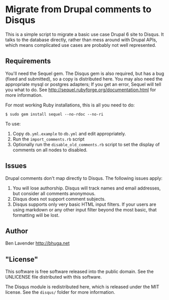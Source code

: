# Migrate from Drupal comments to Disqus

This is a simple script to migrate a basic use case Drupal 6 site to Disqus.
It talks to the database directly, rather than mess around with Drupal APIs,
which means complicated use cases are probably not well represented.

## Requirements

You'll need the Sequel gem.  The Disqus gem is also required, but has a bug
(fixed and submitted), so a copy is distributed here.  You may also need the
appropriate mysql or postgres adapters; If you get an error, Sequel will tell
you what to do.  See <http://sequel.rubyforge.org/documentation.html> for more
information.

For most working Ruby installations, this is all you need to do:

    $ sudo gem install sequel --no-rdoc --no-ri

To use:
1. Copy `db.yml.example` to `db.yml` and edit appropriately.
1. Run the `import_comments.rb` script
1. Optionally run the `disable_old_comments.rb` script to set the display of
comments on all nodes to disabled.

## Issues

Drupal comments don't map directly to Disqus.  The following issues apply:

1. You will lose authorship.  Disqus will track names and email addresses, but
consider all comments anonymous.
1. Disqus does not support comment subjects.
1. Disqus supports only very basic HTML input filters.  If your users are using
markdown or any other input filter beyond the most basic, that formatting will
be lost.

## Author

Ben Lavender <http://bhuga.net>

## "License"
This software is free software released into the public domain.  See the UNLICENSE
file distributed with this software.

The Disqus module is redistributed here, which is released under the MIT
license.  See the `disqus/` folder for more information.


